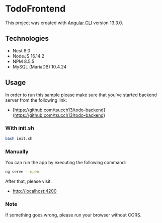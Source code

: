 # TodoFrontend

This project was created with [Angular CLI](https://github.com/angular/angular-cli) version 13.3.0.

## Technologies
- Nest 8.0
- NodeJS 16.14.2
- NPM 8.5.5
- MySQL (MariaDB) 10.4.24




## Usage

In order to run this sample please make sure that you've started backend server from the following link:

- [https://github.com/tsucch13/todo-backend](https://github.com/tsucch13/todo-backend)

### With init.sh

```bash
bash init.sh
```


### Manually

You can run the app by executing the following command:

```bash
ng serve --open
```
After that, please visit:

- [http://localhost:4200](http:localhost:4200)

### Note

If something goes wrong, please run your browser without CORS.
